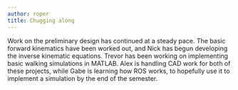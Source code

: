 ```yaml
---
author: roper
title: Chugging along
---
```


Work on the preliminary design has continued at a steady pace. The basic forward kinematics have been worked out, and
Nick has begun developing the inverse kinematic equations. Trevor has been working on implementing basic walking
simulations in MATLAB. Alex is handling CAD work for both of these projects, while Gabe is learning how ROS works,
to hopefully use it to implement a simulation by the end of the semester.

